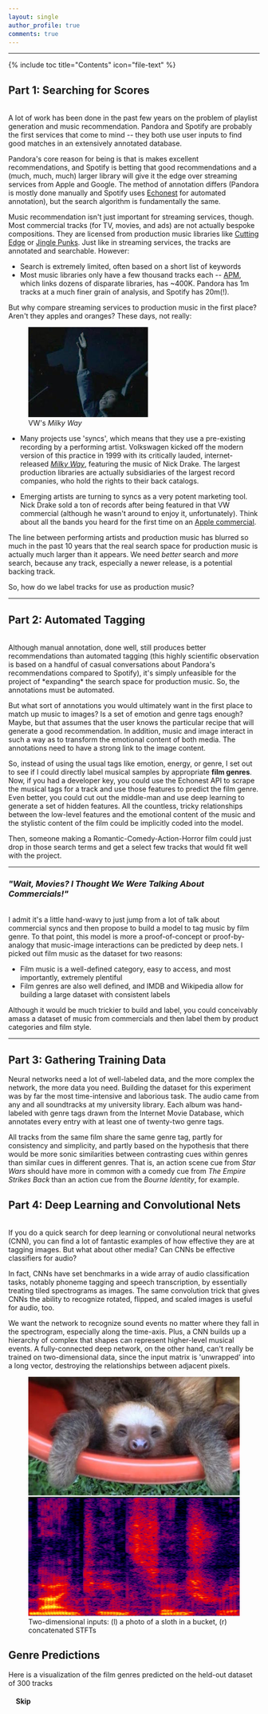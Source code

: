 ```yaml
---
layout: single
author_profile: true
comments: true
---
```


---

<script src="http://d3js.org/d3.v3.min.js" charset="utf-8"></script>
<script src="https://ajax.googleapis.com/ajax/libs/jquery/1.8.3/jquery.min.js"></script>
<script src="http://code.jquery.com/ui/1.9.2/jquery-ui.js"></script>

{% include toc title="Contents" icon="file-text" %}

## Part 1: Searching for Scores ##  
<br/>
A lot of work has been done in the past few years on the problem of playlist generation and music recommendation. Pandora and Spotify are probably the first services that come to mind -- they both use user inputs to find good matches in an extensively annotated database. 

Pandora's core reason for being is that is makes excellent recommendations, and Spotify is betting that good recommendations and a (much, much, much) larger library will give it the edge over streaming services from Apple and Google. The method of annotation differs (Pandora is mostly done manually and Spotify uses [Echonest](http://the.echonest.com) for automated annotation), but the search algorithm is fundamentally the same. 

Music recommendation isn't just important for streaming services, though. Most commercial tracks (for TV, movies, and ads) are not actually bespoke compositions. They are licensed from production music libraries like [Cutting Edge](http://cuttingedge.sourceaudio.com) or [Jingle Punks](http://jinglepunks.com). Just like in streaming services, the tracks are annotated and searchable. However:

* Search is extremely limited, often based on a short list of keywords
* Most music libraries only have a few thousand tracks each -- [APM](http://www.apmmusic.com), which links dozens of disparate libraries, has ~400K. Pandora has 1m tracks at a much finer grain of analysis, and Spotify has 20m(!).

But why compare streaming services to production music in the first place? Aren't they apples and oranges? These days, not really:

<figure class='align-right'>
	<img src='../images/pink_moon.jpg'>
	<figcaption>VW's <i>Milky Way</i></figcaption>
</figure>

* Many projects use 'syncs', which means that they use a pre-existing recording by a performing artist. Volkswagen kicked off the modern version of this practice in 1999 with its critically lauded, internet-released [*Milky Way*](https://www.youtube.com/watch?v=0nWuCZe4lSE), featuring the music of Nick Drake. The largest production libraries are actually subsidiaries of the largest record companies, who hold the rights to their back catalogs. 

* Emerging artists are turning to syncs as a very potent marketing tool. Nick Drake sold a ton of records after being featured in that VW commercial (although he wasn't around to enjoy it, unfortunately). Think about all the bands you heard for the first time on an [Apple commercial](http://www.applemusic.info).


The line between performing artists and production music has blurred so much in the past 10 years that the real search space for production music is actually much larger than it appears. We need *better* search and *more* search, because any track, especially a newer release, is a potential backing track. 

So, how do we label tracks for use as production music?

***

## Part 2: Automated Tagging ##
<br/>
Although manual annotation, done well, still produces better recommendations than automated tagging (this highly scientific observation is based on a handful of casual conversations about Pandora's recommendations compared to Spotify), it's simply unfeasible for the project of *expanding* the search space for production music. So, the annotations must be automated.

But what sort of annotations you would ultimately want in the first place to match up music to images? Is a set of emotion and genre tags enough? Maybe, but that assumes that the user knows the particular recipe that will generate a good recommendation. In addition, music and image interact in such a way as to transform the emotional content of both media. The annotations need to have a strong link to the image content. 

So, instead of using the usual tags like emotion, energy, or genre, I set out to see if I could directly label musical samples by appropriate **film genres**. Now, if you had a developer key, you could use the Echonest API to scrape the musical tags for a track and use those features to predict the film genre. Even better, you could cut out the middle-man and use deep learning to generate a set of hidden features. All the countless, tricky relationships between the low-level features and the emotional content of the music and the stylistic content of the film could be implicitly coded into the model.

Then, someone making a Romantic-Comedy-Action-Horror film could just drop in those search terms and get a select few tracks that would fit well with the project.

---

### *"Wait, Movies? I Thought We Were Talking About Commercials!"* ###
<br/>
I admit it's a little hand-wavy to just jump from a lot of talk about commercial syncs and then propose to build a model to tag music by film genre. To that point, this model is more a proof-of-concept or proof-by-analogy that music-image interactions can be predicted by deep nets. I picked out film music as the dataset for two reasons:

* Film music is a well-defined category, easy to access, and most importantly, extremely plentiful
* Film genres are also well defined, and IMDB and Wikipedia allow for building a large dataset with consistent labels

Although it would be much trickier to build and label, you could conceivably amass a dataset of music from commercials and then label them by product categories and film style.

***


## Part 3: Gathering Training Data ##

Neural networks need a lot of well-labeled data, and the more complex the network, the more data you need. Building the dataset for this experiment was by far the most time-intensive and laborious task. The audio came from any and all soundtracks at my university library. Each album was hand-labeled with genre tags drawn from the Internet Movie Database, which annotates every entry with at least one of twenty-two genre tags. 

All tracks from the same film share the same genre tag, partly for consistency and simplicity, and partly based on the hypothesis that there would be more sonic similarities between contrasting cues within genres than similar cues in different genres. That is, an action scene cue from *Star Wars* should have more in common with a comedy cue from *The Empire Strikes Back* than an action cue from the *Bourne Identity*, for example.

## Part 4: Deep Learning and Convolutional Nets ##
<br/>
If you do a quick search for deep learning or convolutional neural networks (CNN), you can find a lot of fantastic examples of how effective they are at tagging images. But what about other media? Can CNNs be effective classifiers for audio?

In fact, CNNs have set benchmarks in a wide array of audio classification tasks, notably phoneme tagging and speech transcription, by essentially treating tiled spectrograms as images. The same convolution trick that gives CNNs the ability to recognize rotated, flipped, and scaled images is useful for audio, too. 

We want the network to recognize sound events no matter where they fall in the spectrogram, especially along the time-axis. Plus, a CNN builds up a hierarchy of complex that shapes can represent higher-level musical events. A fully-connected deep network, on the other hand, can't really be trained on two-dimensional data, since the input matrix is 'unwrapped' into a long vector, destroying the relationships between adjacent pixels.

<figure class='half'>
	<img src='../images/sloth.jpg'>
	<img src='../images/spect.png'>
	<figcaption>Two-dimensional inputs: (l) a photo of a sloth in a bucket, (r) concatenated STFTs</figcaption>
</figure>

<h2>Genre Predictions</h2>
<p>Here is a visualization of the film genres predicted on the held-out dataset of 300 tracks</p>
<div id='chart' class='align-center'></div>
<h3 id='d3_title' style='margin-left: 15px; margin-top: 0px'></h3>
<h4 id='skip_btn' style='margin-left: 15px;cursor: pointer;'>Skip</h4>
    


<script type="text/javascript">  

console.log('script running');

var url = '../assets/data/pooling_dict.json'
	, margin = {top: 30, right: 10, bottom: 30, left: 10}
	, width = parseInt(d3.select('#chart').style('width'), 10)
	, width = width - margin.left - margin.right
	, height = 200 
	, barHeight = 20
	, spacing = 3
	, percent = d3.format('%')
	, i = 0
	, genres = ['Action','Adventure','Comedy','Crime','Drama','Fantasy','Musical','Romance','Thriller','Sci-Fi'];


var x = d3.scale.linear()
	.range([0, width])
	.domain([0, 1.0]); 

var y = d3.scale.ordinal();

var xAxis = d3.svg.axis()
	.scale(x)
	.tickFormat(percent);


var filmFn = function(d) {return d.Film};
var predFn = function(d) {return d.Predictions};
var targFn = function(d) {return d.Targets};
var cueFn = function(d) {return d.Cue};
var compFn = function(d) {return d.Composer};
var yearFn = function(d) {return parseInt(d.year)};


var chart = d3.select('#chart').append('svg')
	.style('width', (width + margin.left + margin.right) + 'px')
	.append('g')
	.attr('transform', 'translate(' + [margin.left, margin.top] + ')');

function load_and_render() {
	d3.json(url, function(error,d) {
		return d;
	}).get(function(err,json) {

		data = json[Math.floor(Math.random()*json.length)];

		song_title = data.Cue.slice(3,-4).replace('_',' ');

		console.log(data.Film);

		searchAndPlay(song_title,data.Film.slice(0,10));

		y.domain(d3.range(data['Predictions'].length))
			.rangeBands([0, data['Predictions'].length * barHeight]);

		x.domain([d3.min(data.Predictions)*0.9, d3.max(data.Predictions)]);


		height = y.rangeExtent()[1];
		d3.select(chart.node().parentNode)
			.style('height', (height + margin.top + margin.bottom) + 'px');

		document.getElementById("d3_title").innerHTML = '"'+song_title+'", from '+data.Film;


		var bars = chart.selectAll('.bar')
			.data(data['Predictions']);

		bars.exit().remove();

		bars.enter().append('g')
			.attr('class','bar')
			.attr('transform', function(d,i) {return 'translate(0,' + y(i) + ')'; });


		bars.append('rect')
			.attr('class','background')
			.attr('height', y.rangeBand())
			.attr('width',width);

		bars.append('rect')
			.attr('class', 'percent')
			.attr('height', y.rangeBand())
			.attr('width', function(d) {return x(d); })
			.style('fill', function(d,i) {return (data.Targets[i]) ? '#b8e0b8' : '#b8cce0'});

		bars.append('text')
        	.text(function(d,i) { return genres[i]; })
        	.attr('class', 'name')
        	.attr('y', y.rangeBand() - 5)
        	.attr('x', spacing);
	});
};


load_and_render();

var auto_step = setInterval(next, 15000);

function next() {
	updateData()
};

document.getElementById("skip_btn").addEventListener("click", function() {
	updateData();
	clearInterval(auto_step);
	auto_step = setInterval(next, 15000);
});

function updateData() {
	d3.json(url, function(error,d) {
		return d; 
	}).get(function(err,json) {

		audio.pause();

		data = json[Math.floor(Math.random()*json.length)];

		song_title = data.Cue.slice(3,-4).replace(/_/g,' ');

		console.log(data.Film);

		searchAndPlay(song_title,data.Film.slice(0,10));

		y.domain(d3.range(data['Predictions'].length))
			.rangeBands([0, data['Predictions'].length * barHeight]);

		x.domain([d3.min(data.Predictions)*0.9, d3.max(data.Predictions)]);

		height = y.rangeExtent()[1];
		d3.select(chart.node().parentNode)
			.style('height', (height + margin.top + margin.bottom) + 'px');

		document.getElementById("d3_title").innerHTML = '"'+data.Cue.slice(3,-4)+'", from '+data.Film;

		var bars = d3.selectAll('.bar')
			.data(data['Predictions']).transition();

		bars.select('.percent')
			.duration(function(d,i) {return i*300})
			.attr('width', function(d,i) {return x(d); })
			.style('fill', function(d,i) {return (data.Targets[i]) ? '#b8e0b8' : '#b8cce0'})
	});
};

function searchAndPlay(songName,albumName) {
    audio = new Audio();

    playSong(songName,albumName);

    function searchTracks(query) {
    	console.log(query)
        $.ajax({
            url: 'https://api.spotify.com/v1/search',
            data: {
                q: query,
                type: 'track'
            },
            success: function (response) {
                if (response.tracks.items.length) {
                    var track = response.tracks.items[0];
                    audio.src = track.preview_url;
                    audio.play();
                    document.getElementById("skip_btn").innerHTML = 'Playing...Click to Skip'
                    console.log(track.name,track.album,track.artist)

                }
                else {
                	document.getElementById("skip_btn").innerHTML = 'Not Found: Click to Skip'
                	audio.pause()
                }
            }
        });
    }

    function playSong(songName, albumName) {
        var query = '"'+songName+'"';
        if (albumName) {
            query += ' album:' + albumName;
        };

        searchTracks(query);
    };
};
